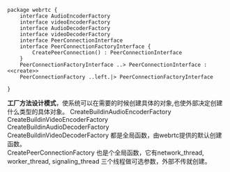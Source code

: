 ```plantuml
package webrtc {
    interface AudioEncoderFactory
    interface videoEncoderFactory
    interface AudioDecoderFactory
    interface videoDecoderFactory
    interface PeerConnectionInterface
    interface PeerConnectionFactoryInterface {
        CreatePeerConnection() : PeerConnectionInterface
    }
    PeerConnectionFactoryInterface ..> PeerConnectionInterface : <<create>>
    PeerConnectionFactory ..left.|> PeerConnectionFactoryInterface
    
}
```
**工厂方法设计模式**，使系统可以在需要的时候创建具体的对象,也使外部决定创建什么类型的具体对象。
CreateBuildinAudioEncoderFactory  
CreateBuildinVideoEncoderFactory  
CreateBuildinAudioDecoderFactory  
CreateBuildinVideoDecoderFactory 都是全局函数，由webrtc提供的默认创建函数。  
CreatePeerConnectionFactory 也是个全局函数，它有network_thread, worker_thread, signaling_thread 三个线程做可选参数，外部不传就创建。